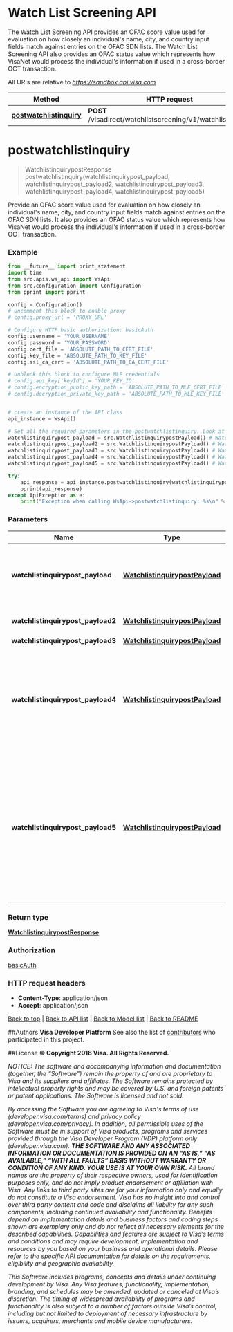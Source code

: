 # Watch List Screening API
The Watch List Screening API provides an OFAC score value used for evaluation on how closely an individual's name, city, and country input fields match against entries on the OFAC SDN lists.  The Watch List Screening API also provides an OFAC status value which represents how VisaNet would process the individual's information if used in a cross-border OCT transaction.

All URIs are relative to *https://sandbox.api.visa.com*

Method | HTTP request | Description
------------- | ------------- | -------------
[**postwatchlistinquiry**](WsApi.md#postwatchlistinquiry) | **POST** /visadirect/watchlistscreening/v1/watchlistinquiry | 


# **postwatchlistinquiry**
> WatchlistinquirypostResponse postwatchlistinquiry(watchlistinquirypost_payload, watchlistinquirypost_payload2, watchlistinquirypost_payload3, watchlistinquirypost_payload4, watchlistinquirypost_payload5)



Provide an OFAC score value used for evaluation on how closely an individual's name, city, and country input fields match against entries on the OFAC SDN lists. It also provides an OFAC status value which represents how VisaNet would process the individual's information if used in a cross-border OCT transaction.

### Example 
```python
from __future__ import print_statement
import time
from src.apis.ws_api import WsApi
from src.configuration import Configuration
from pprint import pprint

config = Configuration()
# Uncomment this block to enable proxy
# config.proxy_url = 'PROXY_URL'

# Configure HTTP basic authorization: basicAuth
config.username = 'YOUR_USERNAME'
config.password = 'YOUR_PASSWORD'
config.cert_file = 'ABSOLUTE_PATH_TO_CERT_FILE'
config.key_file = 'ABSOLUTE_PATH_TO_KEY_FILE'
config.ssl_ca_cert = 'ABSOLUTE_PATH_TO_CA_CERT_FILE'

# Unblock this block to configure MLE credentials
# config.api_key['keyId'] = 'YOUR_KEY_ID'
# config.encryption_public_key_path = 'ABSOLUTE_PATH_TO_MLE_CERT_FILE'
# config.decryption_private_key_path = 'ABSOLUTE_PATH_TO_MLE_KEY_FILE'


# create an instance of the API class
api_instance = WsApi()

# Set all the required parameters in the postwatchlistinquiry. Look at the documentation for further clarification.
watchlistinquirypost_payload = src.WatchlistinquirypostPayload() # WatchlistinquirypostPayload | Note: A unique value generated by the app that is used to tie together a WLM score request and WLM score response service calls.
watchlistinquirypost_payload2 = src.WatchlistinquirypostPayload() # WatchlistinquirypostPayload | The name of the person who is to receive a WLM score.
watchlistinquirypost_payload3 = src.WatchlistinquirypostPayload() # WatchlistinquirypostPayload | 
watchlistinquirypost_payload4 = src.WatchlistinquirypostPayload() # WatchlistinquirypostPayload | Note: This field is required if acquirerCountryCode field is provided.</br>The Bank Identification Number (BIN) under which your Fund Transfer is registered. This must match the information provided during enrollment.
watchlistinquirypost_payload5 = src.WatchlistinquirypostPayload() # WatchlistinquirypostPayload | This is an optional field. If acquiringBin is provided, it is highly recommended that acquirerCountryCode is also provided.</br>Use a 3-digit numeric country code for the country where the Fund Transfer solution is registered. This must match the information provided during program enrollment.

try: 
    api_response = api_instance.postwatchlistinquiry(watchlistinquirypost_payload, watchlistinquirypost_payload2, watchlistinquirypost_payload3, watchlistinquirypost_payload4, watchlistinquirypost_payload5)
    pprint(api_response)
except ApiException as e:
    print("Exception when calling WsApi->postwatchlistinquiry: %s\n" % e)
```

### Parameters

Name | Type | Description  | Notes
------------- | ------------- | ------------- | -------------
 **watchlistinquirypost_payload** | [**WatchlistinquirypostPayload**](WatchlistinquirypostPayload.md)| Note: A unique value generated by the app that is used to tie together a WLM score request and WLM score response service calls. | 
 **watchlistinquirypost_payload2** | [**WatchlistinquirypostPayload**](WatchlistinquirypostPayload.md)| The name of the person who is to receive a WLM score. | 
 **watchlistinquirypost_payload3** | [**WatchlistinquirypostPayload**](WatchlistinquirypostPayload.md)|  | 
 **watchlistinquirypost_payload4** | [**WatchlistinquirypostPayload**](WatchlistinquirypostPayload.md)| Note: This field is required if acquirerCountryCode field is provided.&lt;/br&gt;The Bank Identification Number (BIN) under which your Fund Transfer is registered. This must match the information provided during enrollment. | 
 **watchlistinquirypost_payload5** | [**WatchlistinquirypostPayload**](WatchlistinquirypostPayload.md)| This is an optional field. If acquiringBin is provided, it is highly recommended that acquirerCountryCode is also provided.&lt;/br&gt;Use a 3-digit numeric country code for the country where the Fund Transfer solution is registered. This must match the information provided during program enrollment. | 

### Return type

[**WatchlistinquirypostResponse**](WatchlistinquirypostResponse.md)

### Authorization

[basicAuth](../README.md#basicAuth)

### HTTP request headers

 - **Content-Type**: application/json
 - **Accept**: application/json

[Back to top](#)   |   [Back to API list](../README.md#documentation-for-api-endpoints)   |   [Back to Model list](../README.md#documentation-for-models)   |   [Back to README](../README.md)


##Authors
**Visa Developer Platform**
See also the list of [contributors](https://github.com/visa/java-sample-code/graphs/contributors) who participated in this project.

##License
**© Copyright 2018 Visa. All Rights Reserved.**

*NOTICE: The software and accompanying information and documentation (together, the “Software”) remain the property of
and are proprietary to Visa and its suppliers and affiliates. The Software remains protected by intellectual property
rights and may be covered by U.S. and foreign patents or patent applications. The Software is licensed and not sold.*

*By accessing the Software you are agreeing to Visa's terms of use (developer.visa.com/terms) and privacy policy (developer.visa.com/privacy).
In addition, all permissible uses of the Software must be in support of Visa products, programs and services provided
through the Visa Developer Program (VDP) platform only (developer.visa.com). **THE SOFTWARE AND ANY ASSOCIATED
INFORMATION OR DOCUMENTATION IS PROVIDED ON AN “AS IS,” “AS AVAILABLE,” “WITH ALL FAULTS” BASIS WITHOUT WARRANTY OR
CONDITION OF ANY KIND. YOUR USE IS AT YOUR OWN RISK.** All brand names are the property of their respective owners, used for identification purposes only, and do not imply
product endorsement or affiliation with Visa. Any links to third party sites are for your information only and equally
do not constitute a Visa endorsement. Visa has no insight into and control over third party content and code and disclaims
all liability for any such components, including continued availability and functionality. Benefits depend on implementation
details and business factors and coding steps shown are exemplary only and do not reflect all necessary elements for the
described capabilities. Capabilities and features are subject to Visa’s terms and conditions and may require development,
implementation and resources by you based on your business and operational details. Please refer to the specific
API documentation for details on the requirements, eligibility and geographic availability.*

*This Software includes programs, concepts and details under continuing development by Visa. Any Visa features,
functionality, implementation, branding, and schedules may be amended, updated or canceled at Visa’s discretion.
The timing of widespread availability of programs and functionality is also subject to a number of factors outside Visa’s control,
including but not limited to deployment of necessary infrastructure by issuers, acquirers, merchants and mobile device manufacturers.*